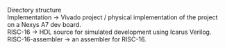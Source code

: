 Directory structure
<br/>
Implementation -> Vivado project / physical implementation of the project on a Nexys A7 dev board.
<br/>
RISC-16 -> HDL source for simulated development using Icarus Verilog.
<br/>
RISC-16-assembler -> an assembler for RISC-16.

